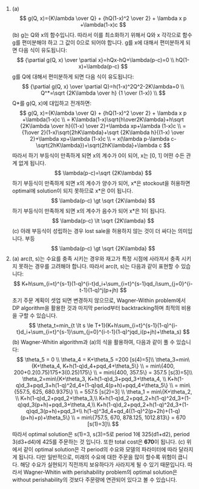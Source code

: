 1. (a)
$$
g(Q, x)={K\lambda \over Q} + {hQ(1-x)^2 \over 2} + \lambda x p +\lambda(1-x)c
$$
(b)
g는 Q와 x의 함수입니다. 따라서 이를 최소화하기 위해서 Q와 x 각각으로 함수 g를 편미분해야 하고 그 값이 0으로 되어야 합니다.
g를 x에 대해서 편미분하게 되면 다음 식이 유도됩니다:
$$
{\partial g(Q, x) \over \partial x}=hQx-hQ+\lambda(p-c)=0 \\
hQ(1-x)=\lambda(p-c)
$$
g를 Q에 대해서 편미분하게 되면 다음 식이 유도됩니다:
$$
{\partial g(Q, x) \over \partial Q}=h(1-x)^2Q^2-2K\lambda=0 \\
Q^*=\sqrt {2K\lambda \over h} {1 \over (1-x)} \\
$$
Q*를 g(Q, x)에 대입하고 전개하면:
$$
g(Q, x)={K\lambda \over Q} + {hQ(1-x)^2 \over 2} + \lambda x p +\lambda(1-x)c \\
= K\lambda(1-x)\sqrt{h\over2K\lambda}+h\sqrt {2K\lambda \over h}{(1-x) \over 2}+\lambda xp+\lambda (1-x)c \\
= {1\over 2}(1-x)\sqrt{2hK\lambda}+\sqrt {2K\lambda h}{(1-x) \over 2}+\lambda xp+\lambda (1-x)c \\
= x(\lambda p-\lambda c-\sqrt{2hK\lambda})+\sqrt{2hK\lambda}+\lambda c
$$
따라서 하기 부등식이 만족하게 되면 x의 계수가 0이 되어, x는 [0, 1] 어떤 수든 관계 없게 됩니다.
$$
\lambda(p-c)=\sqrt {2K\lambda}
$$
하기 부등식이 만족하게 되면 x의 계수가 양수가 되어, x\*은 stockout을 허용하면 optimal에 solution이 되지 못하므로 x\*은 0이 됩니다.
$$
\lambda(p-c) \gt \sqrt {2K\lambda}
$$
하기 부등식이 만족하게 되면 x의 계수가 음수가 되어 x\*은 1이 됩니다.
$$
\lambda(p-c) \lt \sqrt {2K\lambda}
$$
(c\) 아래 부등식이 성립하는 경우 lost sale을 허용하지 않는 것이 더 싸다는 의미입니다.  부등
$$
\lambda(p-c) \gt \sqrt {2K\lambda}
$$
2. (a) arc(t, s)는 수요를 충족 시키는 경우와 재고가 특정 시점에 사라져서 충족 시키지 못하는 경우를 고려해야 합니다. 따라서 arc(t, s)는 다음과 같이 표현할 수 있습니다:
$$
K+h\sum_{i=t}^{s-1}(1-q)^{i-t}d_i+\sum_{i=t}^{s-1}qd_i\sum_{j=0}^{i-t-1}(1-q)^j(p+jh)
$$
초기 주문 계획이 셋업 되면 변경하지 않으므로, Wagner-Within problem에서 DP algorithm을 활용한 것과 마지막 period부터 backtracking하며 최적의 비용을 구할 수 있습니다.
$$
\theta_t=min_{t \lt s \le T+1}(K+h\sum_{i=t}^{s-1}(1-q)^{i-t}d_i+\sum_{i=t}^{s-1}\sum_{j=0}^{i-t-1}(1-q)^jqd_i(p+jh)+\theta_s)
$$
(b) Wagner-Whitin algorithm과 (a)의 식을 활용하여, 다음과 같이 풀 수 있습니다:
$$
\theta_5 = 0 \\
\theta_4 = K+\theta_5 =200 [s(4)=5]\\
\theta_3=min\{K+\theta_4, K+h(1-q)d_4+pqd_4+\theta_5\} \\
= min\{400, 200+0.2(0.75)175+3(0.25)175\} \\
= min\{400, 357.5\}
= 357.5 [s(3)=5]\\
\theta_2=min\{K+\theta_3, K+h(1-q)d_3+pqd_3+\theta_4, \\
K+h(1-q)d_3+pqd_3+h(1-q)^2d_4+(1-q)qd_4(p+h)+pqd_4+\theta_5\} \\
= min\{557.5, 625, 680.9375\} \\
= 557.5 [s(2)=3] \\
\theta_1 = min\{K+\theta_2, \\
K+h(1-q)d_2+pqd_2+\theta_3,\\
K+h(1-q)d_2+pqd_2+h(1-q)^2d_3+(1-q)qd_3(p+h)+pqd_3+\theta_4,\\
K+h(1-q)d_2+pqd_2+h(1-q)^2d_3+(1-q)qd_3(p+h)+pqd_3+\\
h(1-q)^3d_4+qd_4((1-q)^2(p+2h)+(1-q)(p+h)+p)+\theta_5\} \\
= min\{757.5, 670,  878.125, 1012.813\} = 670 [s(1)=3]\\
$$
따라서 optimal solution은 s(1)=3, s(3)=5로 period 1에 325(d1+d2), period 3(d3+d4)에 425를 주문하는 것 입니다. 또한 total cost은 **670**이 됩니다.
(c\) 위에서 같이 optimal solution은 각 period의 수요와 모델의 파라미터에 따라 달라지게 됩니다. 다만 일반적으로, 미래의 수요에 대한 주문을 많이 할수록 위험이 큽니다. 해당 수요가 실현되기 직전까지 보유하다가 사라지게 될 수 있기 때문입니다. 따라서 Wagner-Whitin with perishability problem의 optimal solution은 without perishability의 것보다  주문량에 연관되어 있다고 볼 수 있습니다. 
<!--stackedit_data:
eyJoaXN0b3J5IjpbNDY5ODI0NDc5LDExNzIwMzE4OTQsLTEwNj
QzMzY4MTIsMTEwMDIyMzg4MywxNzYxOTIxMzUwLDIwNDgyOTcz
MjYsMjExNzc0NDc5MCwtMTM2Mjc5NzAzMyw0Njc4ODAyNzYsNj
I5NDc2NTc2LC0xNjE2MDM2Mzk5LDIxMjE4MDQ0MiwxMTc5NzI2
NjAsLTE3NzE0NDk1ODksMTM1MzY0OTQxNiwxNjUyNDk3MzY5LC
02MTc3NDE3MzMsLTE3NDczMTI2NzcsLTEzODE2NDM5MTEsLTYw
OTYwNTUzOF19
-->